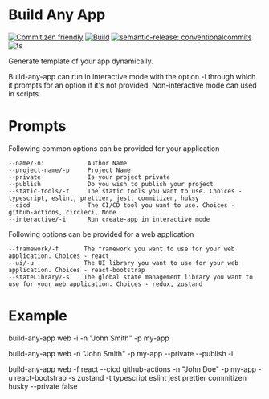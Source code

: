 # Build Any App

[![Commitizen friendly](https://img.shields.io/badge/commitizen-friendly-brightgreen.svg)](http://commitizen.github.io/cz-cli/)
[![Build](https://github.com/basantech89/create-app/actions/workflows/codecov.yml/badge.svg)](https://github.com/basantech89/create-app/actions/workflows/codecov.yml)
[![semantic-release: conventionalcommits](https://img.shields.io/badge/semantic--release-conventionalcommits-ff69b4?logo=semantic-release)](https://github.com/semantic-release/semantic-release)
![ts](https://badgen.net/badge/-/TypeScript/blue?icon=typescript&label)

Generate template of your app dynamically. 

Build-any-app can run in interactive mode with the option -i through which it prompts for an option if it's not provided.
Non-interactive mode can used in scripts.

# Prompts

Following common options can be provided for your application
    
    --name/-n:            Author Name
    --project-name/-p     Project Name
    --private             Is your project private
    --publish             Do you wish to publish your project
    --static-tools/-t     The static tools you want to use. Choices - typescript, eslint, prettier, jest, commitizen, huksy
    --cicd                The CI/CD tool you want to use. Choices - github-actions, circleci, None
    --interactive/-i      Run create-app in interactive mode

Following options can be provided for a web application
    
    --framework/-f       The framework you want to use for your web application. Choices - react
    --ui/-u              The UI library you want to use for your web application. Choices - react-bootstrap
    --stateLibrary/-s    The global state management library you want to use for your web application. Choices - redux, zustand

# Example

build-any-app web -i -n "John Smith" -p my-app

build-any-app web -n "John Smith" -p my-app --private --publish -i

build-any-app web -f react --cicd github-actions -n "John Doe" -p my-app -u react-bootstrap -s zustand -t typescript eslint jest prettier commitizen husky --private false